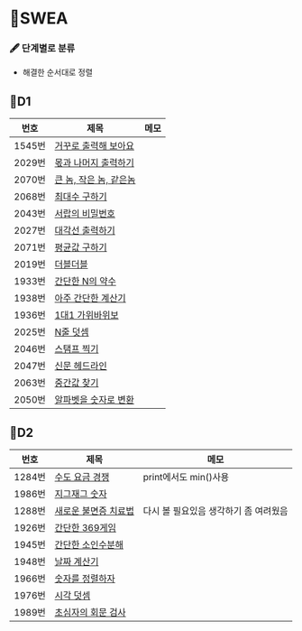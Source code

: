 # 📂SWEA

### 🖋 단계별로 분류

- 해결한 순서대로 정렬



## 💠D1

| 번호   | 제목                                                         | 메모 |
| ------ | ------------------------------------------------------------ | ---- |
| 1545번 | [거꾸로 출력해 보아요](https://github.com/JeongJinGan/Algorithm/tree/master/SWEA/D1/1545.%20%EA%B1%B0%EA%BE%B8%EB%A1%9C%20%EC%B6%9C%EB%A0%A5%ED%95%B4%20%EB%B3%B4%EC%95%84%EC%9A%94) |      |
| 2029번 | [몫과 나머지 출력하기](https://github.com/JeongJinGan/Algorithm/tree/master/SWEA/D1/2029.%20%EB%AA%AB%EA%B3%BC%20%EB%82%98%EB%A8%B8%EC%A7%80%20%EC%B6%9C%EB%A0%A5%ED%95%98%EA%B8%B0) |      |
| 2070번 | [큰 놈, 작은 놈, 같은놈](https://github.com/JeongJinGan/Algorithm/tree/master/SWEA/D1/2070.%20%ED%81%B0%20%EB%86%88%2C%20%EC%9E%91%EC%9D%80%20%EB%86%88%2C%20%EA%B0%99%EC%9D%80%20%EB%86%88) |      |
| 2068번 | [최대수 구하기](https://github.com/JeongJinGan/Algorithm/tree/master/SWEA/D1/2068.%20%EC%B5%9C%EB%8C%80%EC%88%98%20%EA%B5%AC%ED%95%98%EA%B8%B0) |      |
| 2043번 | [서랍의 비밀번호](https://github.com/JeongJinGan/Algorithm/tree/master/SWEA/D1/2043.%20%EC%84%9C%EB%9E%8D%EC%9D%98%20%EB%B9%84%EB%B0%80%EB%B2%88%ED%98%B8) |      |
| 2027번 | [대각선 출력하기](https://github.com/JeongJinGan/Algorithm/tree/master/SWEA/D1/2027.%20%EB%8C%80%EA%B0%81%EC%84%A0%20%EC%B6%9C%EB%A0%A5%ED%95%98%EA%B8%B0) |      |
| 2071번 | [평균값 구하기](https://github.com/JeongJinGan/Algorithm/tree/master/SWEA/D1/2071.%20%ED%8F%89%EA%B7%A0%EA%B0%92%20%EA%B5%AC%ED%95%98%EA%B8%B0) |      |
| 2019번 | [더블더블](https://github.com/JeongJinGan/Algorithm/tree/master/SWEA/D1/2019.%20%EB%8D%94%EB%B8%94%EB%8D%94%EB%B8%94) |      |
| 1933번 | [간단한 N의 약수](https://github.com/JeongJinGan/Algorithm/tree/master/SWEA/D1/1933.%20%EA%B0%84%EB%8B%A8%ED%95%9C%20N%EC%9D%98%20%EC%95%BD%EC%88%98) |      |
| 1938번 | [아주 간단한 계산기](https://github.com/JeongJinGan/Algorithm/tree/master/SWEA/D1/1938.%20%EC%95%84%EC%A3%BC%20%EA%B0%84%EB%8B%A8%ED%95%9C%20%EA%B3%84%EC%82%B0%EA%B8%B0) |      |
| 1936번 | [1대1 가위바위보](https://github.com/JeongJinGan/Algorithm/tree/master/SWEA/D1/1936.%201%EB%8C%801%20%EA%B0%80%EC%9C%84%EB%B0%94%EC%9C%84%EB%B3%B4) |      |
| 2025번 | [N줄 덧셈](https://github.com/JeongJinGan/Algorithm/tree/master/SWEA/D1/2025.%20N%EC%A4%84%20%EB%8D%A7%EC%85%88) |      |
| 2046번 | [스탬프 찍기](https://github.com/JeongJinGan/Algorithm/tree/master/SWEA/D1/2046.%20%EC%8A%A4%ED%83%AC%ED%94%84%20%EC%B0%8D%EA%B8%B0) |      |
| 2047번 | [신문 헤드라인](https://github.com/JeongJinGan/Algorithm/tree/master/SWEA/D1/2047.%20%EC%8B%A0%EB%AC%B8%20%ED%97%A4%EB%93%9C%EB%9D%BC%EC%9D%B8) |      |
| 2063번 | [중간값 찾기](https://github.com/JeongJinGan/Algorithm/tree/master/SWEA/D1/2063.%20%EC%A4%91%EA%B0%84%EA%B0%92%20%EC%B0%BE%EA%B8%B0) |      |
| 2050번 | [알파벳을 숫자로 변환](https://github.com/JeongJinGan/Algorithm/tree/master/SWEA/D1/2050.%20%EC%95%8C%ED%8C%8C%EB%B2%B3%EC%9D%84%20%EC%88%AB%EC%9E%90%EB%A1%9C%20%EB%B3%80%ED%99%98) |      |



## 💠D2

| 번호   | 제목                                                         | 메모                                  |
| ------ | ------------------------------------------------------------ | ------------------------------------- |
| 1284번 | [수도 요금 경쟁](https://github.com/JeongJinGan/Algorithm/tree/master/SWEA/D2/1284.%20%EC%88%98%EB%8F%84%20%EC%9A%94%EA%B8%88%20%EA%B2%BD%EC%9F%81) | print에서도 min()사용                 |
| 1986번 | [지그재그 숫자](https://github.com/JeongJinGan/Algorithm/tree/master/SWEA/D2/1986.%20%EC%A7%80%EA%B7%B8%EC%9E%AC%EA%B7%B8%20%EC%88%AB%EC%9E%90) |                                       |
| 1288번 | [새로운 불면증 치료법](https://github.com/JeongJinGan/Algorithm/tree/master/SWEA/D2/1288.%20%EC%83%88%EB%A1%9C%EC%9A%B4%20%EB%B6%88%EB%A9%B4%EC%A6%9D%20%EC%B9%98%EB%A3%8C%EB%B2%95) | 다시 볼 필요있음 생각하기 좀 여려웠음 |
| 1926번 | [간단한 369게임](https://github.com/JeongJinGan/Algorithm/tree/master/SWEA/D2/1926.%20%EA%B0%84%EB%8B%A8%ED%95%9C%20369%EA%B2%8C%EC%9E%84) |                                       |
| 1945번 | [간단한 소인수분해](https://github.com/JeongJinGan/Algorithm/tree/master/SWEA/D2/1945.%20%EA%B0%84%EB%8B%A8%ED%95%9C%20%EC%86%8C%EC%9D%B8%EC%88%98%EB%B6%84%ED%95%B4) |                                       |
| 1948번 | [날짜 계산기](https://github.com/JeongJinGan/Algorithm/tree/master/SWEA/D2/1948.%20%EB%82%A0%EC%A7%9C%20%EA%B3%84%EC%82%B0%EA%B8%B0) |                                       |
| 1966번 | [숫자를 정렬하자](https://github.com/JeongJinGan/Algorithm/tree/master/SWEA/D2/1966.%20%EC%88%AB%EC%9E%90%EB%A5%BC%20%EC%A0%95%EB%A0%AC%ED%95%98%EC%9E%90) |                                       |
| 1976번 | [시각 덧셈](https://github.com/JeongJinGan/Algorithm/tree/master/SWEA/D2/1976.%20%EC%8B%9C%EA%B0%81%20%EB%8D%A7%EC%85%88) |                                       |
| 1989번 | [초심자의 회문 검사](https://github.com/JeongJinGan/Algorithm/tree/master/SWEA/D2/1989.%20%EC%B4%88%EC%8B%AC%EC%9E%90%EC%9D%98%20%ED%9A%8C%EB%AC%B8%20%EA%B2%80%EC%82%AC) |                                       |



